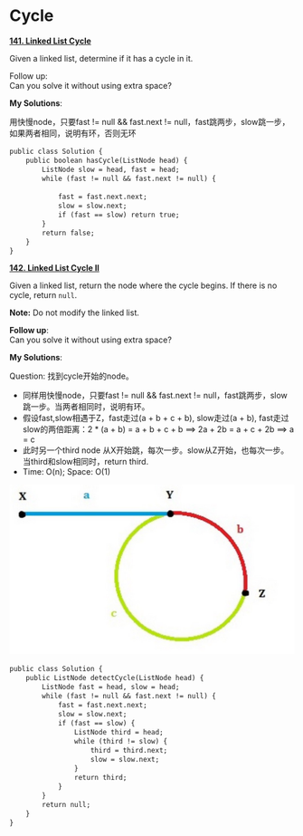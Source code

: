 # Cycle

[ **141. Linked List Cycle**](https://leetcode.com/problems/linked-list-cycle/description/)

Given a linked list, determine if it has a cycle in it.

Follow up:  
Can you solve it without using extra space?

**My Solutions**:

用快慢node，只要fast != null && fast.next != null，fast跳两步，slow跳一步，如果两者相同，说明有环，否则无环

```text
public class Solution {
    public boolean hasCycle(ListNode head) {
        ListNode slow = head, fast = head;
        while (fast != null && fast.next != null) {
            
            fast = fast.next.next;
            slow = slow.next;
            if (fast == slow) return true;
        }
        return false;
    }
}
```

[ **142. Linked List Cycle II**](https://leetcode.com/problems/linked-list-cycle-ii/description/)

Given a linked list, return the node where the cycle begins. If there is no cycle, return `null`.

**Note:** Do not modify the linked list.

**Follow up**:  
Can you solve it without using extra space?

**My Solutions**:

Question: 找到cycle开始的node。

* 同样用快慢node，只要fast != null && fast.next != null，fast跳两步，slow跳一步。当两者相同时，说明有环。
* 假设fast,slow相遇于Z，fast走过\(a + b + c + b\), slow走过\(a + b\), fast走过slow的两倍距离：2 \* \(a + b\) = a + b + c + b  ==&gt; 2a + 2b = a + c + 2b ==&gt; a = c
* 此时另一个third node 从X开始跳，每次一步。slow从Z开始，也每次一步。当third和slow相同时，return third.
* Time: O\(n\); Space: O\(1\)



![](../.gitbook/assets/cycle.png)

```text
public class Solution {
    public ListNode detectCycle(ListNode head) {
        ListNode fast = head, slow = head;
        while (fast != null && fast.next != null) {
            fast = fast.next.next;
            slow = slow.next;
            if (fast == slow) {
                ListNode third = head;
                while (third != slow) {
                    third = third.next;
                    slow = slow.next;
                }
                return third;
            }
        }
        return null;
    }
}
```

